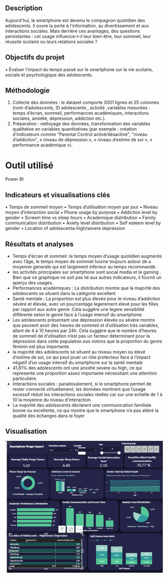 ## Description
Aujourd'hui, le smartphone est devenu le compagnon quotidien des adolescents. Il ouvre la porte à l'information, au divertissement et aux interactions sociales. Mais derrière ces avantages, des questions persistantes : cet usage influence-t-il leur bien-être, leur sommeil, leur réussite scolaire ou leurs relations sociales ?
## Objectifs du projet
•	Évaluer l’impact du temps passé sur le smartphone sur la vie scolaire, sociale et psychologique des adolescents.
## Méthodologie
1.	Collecte des données :  le dataset  comporte 3001 lignes et 25 colonnes  (nom d’adolescents, ID adolescents , activité ,variables mesurées : temps d’écran, sommeil, performances académiques, interactions sociales, anxiété, dépression, addiction etc.).
2.	Préparation : nettoyage des données, transformation des variables qualitative en variables quantitatives (par exemple : création d’indicateurs comme "Parental Control activé/désactivé", "niveau d’addiction", « niveau de dépression », « niveau d’estime de soi », « performance académique »).
# Outil utilisé
 Power BI 
## Indicateurs et visualisations clés
•	Temps de sommeil moyen
•	Temps d’utilisation moyen par jour
•	Niveau moyen d’interaction social
•	Phone usage by purpose
•	Addiction level by gender
•	Screem time vs sleep hours
•	Academique distribution
•	Family communication distribution
•	Axiety level distribution
•	Self esteem level by gender
•	Location of adolescenta-high/severe depression


## Résultats et analyses 
- Temps d’écran et sommeil :le temps moyen  d’usage quotidien augmente avec l’âge, le temps moyen de sommiel tourne toujours autour de a moyenne generale  qui est largement inferieur au temps recommandé.
- les activités principales sur smartphone sont social media et le gaming . Bien que ce graphique ne soit pas lié aux autres indicateurs, il fournit un aperçu des usages.
- Performances académiques : La distribution montre que la majorité des adolescents se situent dans la  catégorie excellent
- Santé mentale : La proportion est plus élevée pour le niveau d’addiction sévère et élevée,  avec un pourcentage  legerement  elevé pour les filles par  rapport aux autre genre .Cela suggère une legere sensibilité différente selon le genre face à l’usage intensif du smartphone.
-	Les adolescents présentant une dépression élevée ou sévère montre que peuvent avoir des heures de sommeil et  d’utilisation très variables, allant de 4 à 10 heures par 24h. Cela suggère que le nombre d’heures de sommeil de d’utlisation n’est pas un facteur déterminant pour la dépression dans cette population.ous notons que la proportion du genre féminin est plus importante. 
- la majorité des adolescents se situent au niveau moyen ou élevé d’estime de soi, ce qui peut jouer un rôle protecteur face à l’impact négatif d’un usage intensif du smartphone sur la santé mentale
- 41,81% des adolescents ont une anxiété severe ou high,  ce qui represente une proportion assez importante nécessitant une attention particulière.
- Interactions sociales : paradoxalement, si le smartphone permet de rester connecté virtuellement, les données montrent que l’usage excessif réduit les interactions sociales réelles car sur une echelle de 1 à 10 la moyenne du niveau d’interaction
-	La majorité des adolescents déclarent une communication familiale bonne ou excellente, ce qui montre que le smartphone n’a pas altéré la qualité des échanges dans le foyer
## Visualisation
![Dashboard](impact.png)






